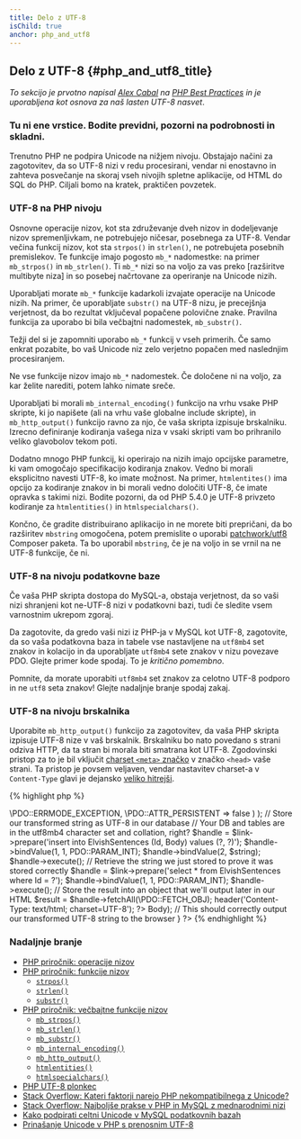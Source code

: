 ```yaml
---
title: Delo z UTF-8
isChild: true
anchor: php_and_utf8
---
```


## Delo z UTF-8 {#php_and_utf8_title}

_To sekcijo je prvotno napisal [Alex Cabal](https://alexcabal.com/) na
[PHP Best Practices](https://phpbestpractices.org/#utf-8) in je uporabljena kot osnova za naš lasten UTF-8 nasvet_.

### Tu ni ene vrstice. Bodite previdni, pozorni na podrobnosti in skladni.

Trenutno PHP ne podpira Unicode na nižjem nivoju. Obstajajo načini za zagotovitev, da so UTF-8 nizi v redu procesirani,
vendar ni enostavno in zahteva posvečanje na skoraj vseh nivojih spletne aplikacije, od HTML do SQL do PHP. Ciljali
bomo na kratek, praktičen povzetek.

### UTF-8 na PHP nivoju

Osnovne operacije nizov, kot sta združevanje dveh nizov in dodeljevanje nizov spremenljivkam, ne potrebujejo ničesar,
posebnega za UTF-8. Vendar večina funkcij nizov, kot sta `strpos()` in `strlen()`, ne potrebujeta posebnih premislekov. Te
funkcije imajo pogosto `mb_*` nadomestke: na primer `mb_strpos()` in `mb_strlen()`. Ti `mb_*` nizi so na voljo
za vas preko [razširitve multibyte niza] in so posebej načrtovane za operiranje na Unicode nizih.

Uporabljati morate `mb_*` funkcije kadarkoli izvajate operacije na Unicode nizih. Na primer, če uporabljate `substr()` na
UTF-8 nizu, je precejšnja verjetnost, da bo rezultat vključeval popačene polovične znake. Pravilna funkcija za uporabo
bi bila večbajtni nadomestek, `mb_substr()`.

Težji del si je zapomniti uporabo `mb_*` funkcij v vseh primerih. Če samo enkrat pozabite, bo vaš Unicode niz
zelo verjetno popačen med naslednjim procesiranjem.

Ne vse funkcije nizov imajo `mb_*` nadomestek. Če določene ni na voljo, za kar želite narediti, potem lahko nimate
sreče.

Uporabljati bi morali `mb_internal_encoding()` funkcijo na vrhu vsake PHP skripte, ki jo napišete (ali na
vrhu vaše globalne include skripte), in `mb_http_output()` funkcijo ravno za njo, če vaša skripta izpisuje
brskalniku. Izrecno definiranje kodiranja vašega niza v vsaki skripti vam bo prihranilo veliko glavobolov tekom
poti.

Dodatno mnogo PHP funkcij, ki operirajo na nizih imajo opcijske parametre, ki vam omogočajo specifikacijo kodiranja
znakov. Vedno bi morali eksplicitno navesti UTF-8, ko imate možnost. Na primer, `htmlentites()` ima
opcijo za kodiranje znakov in bi morali vedno določiti UTF-8, če imate opravka s takimi nizi. Bodite pozorni, da
od PHP 5.4.0 je UTF-8 privzeto kodiranje za `htmlentities()` in  `htmlspecialchars()`.

Končno, če gradite distribuirano aplikacijo in ne morete biti prepričani, da bo razširitev `mbstring`
omogočena, potem premislite o uporabi [patchwork/utf8] Composer paketa. Ta
bo uporabil `mbstring`, če je na voljo in se vrnil na ne UTF-8 funkcije, če ni.

[razširitve multybyte niza]: http://php.net/manual/en/book.mbstring.php
[patchwork/utf8]: https://packagist.org/packages/patchwork/utf8

### UTF-8 na nivoju podatkovne baze

Če vaša PHP skripta dostopa do MySQL-a, obstaja verjetnost, da so vaši nizi shranjeni kot ne-UTF-8 nizi v podatkovni bazi,
tudi če sledite vsem varnostnim ukrepom zgoraj.

Da zagotovite, da gredo vaši nizi iz PHP-ja v MySQL kot UTF-8, zagotovite, da so vaša podatkovna baza in tabele vse nastavljene
na `utf8mb4` set znakov in kolacijo in da uporabljate `utf8mb4` sete znakov v nizu povezave PDO. Glejte
primer kode spodaj. To je _kritično pomembno_.

Pomnite, da morate uporabiti `utf8mb4` set znakov za celotno UTF-8 podporo in ne `utf8` seta znakov! Glejte
nadaljnje branje spodaj zakaj.

### UTF-8 na nivoju brskalnika

Uporabite `mb_http_output()` funkcijo za zagotovitev, da vaša PHP skripta izpisuje UTF-8 nize v vaš brskalnik.
Brskalniku bo nato povedano s strani odziva HTTP, da ta stran bi morala biti smatrana kot UTF-8. Zgodovinski pristop za to je bil vključit [charset `<meta>` značko](http://htmlpurifier.org/docs/enduser-utf8.html) v značko `<head>` vaše strani. Ta pristop je povsem veljaven, vendar nastavitev charset-a v `Content-Type` glavi je dejansko [veliko hitrejši](https://developers.google.com/speed/docs/best-practices/rendering#SpecifyCharsetEarly).

{% highlight php %}
<?php
// Tell PHP that we're using UTF-8 strings until the end of the script
mb_internal_encoding('UTF-8');
 
// Tell PHP that we'll be outputting UTF-8 to the browser
mb_http_output('UTF-8');
 
// Our UTF-8 test string
$string = 'Êl síla erin lû e-govaned vîn.';
 
// Transform the string in some way with a multibyte function
// Note how we cut the string at a non-Ascii character for demonstration purposes
$string = mb_substr($string, 0, 15);
 
// Connect to a database to store the transformed string
// See the PDO example in this document for more information
// Note the `set names utf8mb4` commmand!
$link = new \PDO(
    'mysql:host=your-hostname;dbname=your-db;charset=utf8mb4',
    'your-username',
    'your-password',
    array(
        \PDO::ATTR_ERRMODE => \PDO::ERRMODE_EXCEPTION,
        \PDO::ATTR_PERSISTENT => false
    )
);

// Store our transformed string as UTF-8 in our database
// Your DB and tables are in the utf8mb4 character set and collation, right?
$handle = $link->prepare('insert into ElvishSentences (Id, Body) values (?, ?)');
$handle->bindValue(1, 1, PDO::PARAM_INT);
$handle->bindValue(2, $string);
$handle->execute();
 
// Retrieve the string we just stored to prove it was stored correctly
$handle = $link->prepare('select * from ElvishSentences where Id = ?');
$handle->bindValue(1, 1, PDO::PARAM_INT);
$handle->execute();
 
// Store the result into an object that we'll output later in our HTML
$result = $handle->fetchAll(\PDO::FETCH_OBJ);

header('Content-Type: text/html; charset=UTF-8');
?><!doctype html>
<html>
    <head>
        <title>UTF-8 test page</title>
    </head>
    <body>
        <?php
        foreach($result as $row){
            print($row->Body);  // This should correctly output our transformed UTF-8 string to the browser
        }
        ?>
    </body>
</html>
{% endhighlight %}

### Nadaljnje branje

* [PHP priročnik: operacije nizov](http://php.net/manual/en/language.operators.string.php)
* [PHP priročnik: funkcije nizov](http://php.net/manual/en/ref.strings.php)
    * [`strpos()`](http://php.net/manual/en/function.strpos.php)
    * [`strlen()`](http://php.net/manual/en/function.strlen.php)
    * [`substr()`](http://php.net/manual/en/function.substr.php)
* [PHP priročnik: večbajtne funkcije nizov](http://php.net/manual/en/ref.mbstring.php)
    * [`mb_strpos()`](http://php.net/manual/en/function.mb-strpos.php)
    * [`mb_strlen()`](http://php.net/manual/en/function.mb-strlen.php)
    * [`mb_substr()`](http://php.net/manual/en/function.mb-substr.php)
    * [`mb_internal_encoding()`](http://php.net/manual/en/function.mb-internal-encoding.php)
    * [`mb_http_output()`](http://php.net/manual/en/function.mb-http-output.php)
    * [`htmlentities()`](http://php.net/manual/en/function.htmlentities.php)
    * [`htmlspecialchars()`](http://www.php.net/manual/en/function.htmlspecialchars.php)
* [PHP UTF-8 plonkec](http://blog.loftdigital.com/blog/php-utf-8-cheatsheet)
* [Stack Overflow: Kateri faktorji narejo PHP nekompatibilnega z Unicode?](http://stackoverflow.com/questions/571694/what-factors-make-php-unicode-incompatible)
* [Stack Overflow: Najboljše prakse v PHP in MySQL z mednarodnimi nizi](http://stackoverflow.com/questions/140728/best-practices-in-php-and-mysql-with-international-strings)
* [Kako podpirati celtni Unicode v MySQL podatkovnih bazah](http://mathiasbynens.be/notes/mysql-utf8mb4)
* [Prinašanje Unicode v PHP s prenosnim UTF-8](http://www.sitepoint.com/bringing-unicode-to-php-with-portable-utf8/)
